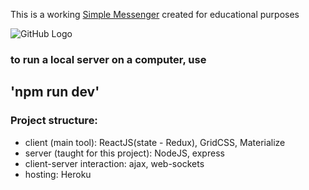 This is a working [Simple Messenger](https://simple--messenger.herokuapp.com/) created for educational purposes

![GitHub Logo](https://raw.githubusercontent.com/QWERTYacc/tech/master/messenger_app/messenger_app__preview.png)

### to run a local server on a computer, use 
## 'npm run dev'

### Project structure:
- client (main tool): ReactJS(state - Redux), GridCSS, Materialize
- server (taught for this project): NodeJS, express
- client-server interaction: ajax, web-sockets
- hosting: Heroku
